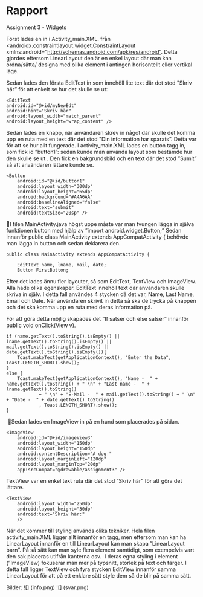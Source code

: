 
# Rapport

Assignment 3 - Widgets

Först lades en <LinearLayout> in i Activity_main.XML. från <androidx.constraintlayout.widget.ConstraintLayout xmlns:android=”http://schemas.android.com/apk/res/android”.
Detta gjordes eftersom LinearLayout den är en enkel layout där man kan ordna/sätta/ designa med olika element i antingen horisontellt eller vertikal läge.

Sedan lades den första EditText in som innehöll lite text där det stod ”Skriv här” för att enkelt se hur det skulle se ut:

```
<EditText
android:id="@+id/myNewEdt"
android:hint="Skriv här"
android:layout_width="match_parent"
android:layout_height="wrap_content" />
```

Sedan lades en knapp, när användaren skrev in något där skulle det komma upp en ruta med en text där det stod "Din information har sparats”.
Detta var för att se hur allt fungerade.
I activity_main.XML lades en button tagg in, som fick id ”button1”: sedan kunde man använda layout som bestämde hur den skulle se ut .
Den fick en bakgrundsbild och en text där det stod ”Sumit” så att användaren lättare kunde se.

```
<Button
    android:id="@+id/button1"
    android:layout_width="300dp"
    android:layout_height="65dp"
    android:background="#A4A6AA"
    android:baselineAligned="false"
    android:text="submit"
    android:textSize="20sp" />
 ```


I filen MainActivity.java högst uppe måste var man tvungen lägga in själva funktionen button med hjälp av ”import android.widget.Button;”
Sedan innanför public class MainActivity extends AppCompatActivity { behövde man lägga in button och sedan deklarera den.

```
public class MainActivity extends AppCompatActivity {

    EditText name, lname, mail, date;
    Button FirstButton;
```

Efter det lades ännu fler layouter, så som EditText, TextView och ImageView.
Alla hade olika egenskaper.
EditText innehöll text där användaren skulle skriva in själv. I detta fall användes 4 stycken då det var, Name, Last Name, Email och Date. När användaren skrivit in detta så ska de trycka på knappen och det ska komma upp en ruta med deras information på.

För att göra detta möjlig skapades det ”If satser och else satser” innanför public void onClick(View v).

```
if (name.getText().toString().isEmpty() || lname.getText().toString().isEmpty() || mail.getText().toString().isEmpty() || date.getText().toString().isEmpty()){
    Toast.makeText(getApplicationContext(), "Enter the Data", Toast.LENGTH_SHORT).show();
}
else {
    Toast.makeText(getApplicationContext(), "Name -  " + name.getText().toString() + " \n" + "Last name -  " + lname.getText().toString()
            + " \n" + "E-Mail -  " + mail.getText().toString() + " \n" + "Date -  " + date.getText().toString()
            , Toast.LENGTH_SHORT).show();
}
```

 Sedan lades en ImageView in på en hund som placerades på sidan.

```
<ImageView
    android:id="@+id/imageView3"
    android:layout_width="150dp"
    android:layout_height="150dp"
    android:contentDescription="A dog "
    android:layout_marginLeft="120dp"
    android:layout_marginTop="20dp"
    app:srcCompat="@drawable/assignment3" />
 ```

 TextView var en enkel text ruta där det stod ”Skriv här” för att göra det lättare.

```
<TextView
    android:layout_width="250dp"
    android:layout_height="30dp"
    android:text="Skriv här:"
    />
```


 När det kommer till styling används olika tekniker. Hela filen activity_main.XML ligger allt innanför en <LinearLayout> tagg, men eftersom man kan ha LinearLayout innanför en till LinearLayout kan man skapa ”LinearLayout barn”. På så sätt kan man syle flera element samtidigt, som exempelvis vart den sak placeras utifrån kanterna osv.  I deras egna styling i element (”ImageView) fokuserar man mer på typsnitt, storlek på text och färger.
I detta fall ligger TextView och fyra stycken EditView innanför samma LinearLayout för att på ett enklare sätt style dem så de blir på samma sätt.

Bilder:
![] (info.png)
![] (svar.png)

